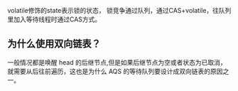 
volatile修饰的state表示锁的状态，
锁竞争通过队列，通过CAS+volatile，往队列里加入等待线程时通过CAS方式。

## 为什么使用双向链表？
一般情况都是唤醒 head 的后继节点,但是如果后继节点为空或者状态为已取消，
就需要从后往前遍历，这也是为什么 AQS 的等待队列要设计成双向链表的原因之一。
